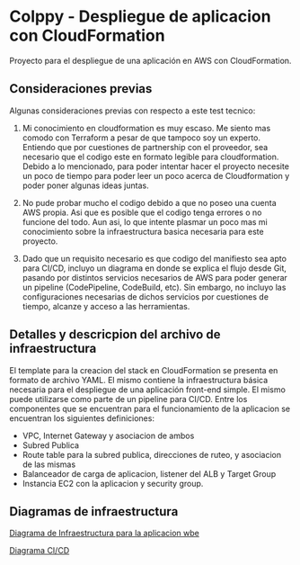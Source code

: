 # Colppy - Despliegue de aplicacion con CloudFormation

Proyecto para el despliegue de una aplicación en AWS con CloudFormation. 

## Consideraciones previas

Algunas consideraciones previas con respecto a este test tecnico:

1. Mi conocimiento en cloudformation es muy escaso. Me siento mas comodo con Terraform a pesar de que tampoco soy un experto. Entiendo que por cuestiones de partnership con el proveedor, sea necesario que el codigo este en formato legible para cloudformation. Debido a lo mencionado, para poder intentar hacer el proyecto necesite un poco de tiempo para poder leer un poco acerca de Cloudformation y poder poner algunas ideas juntas.

2. No pude probar mucho el codigo debido a que no poseo una cuenta AWS propia. Asi que es posible que el codigo tenga errores o no funcione del todo. Aun asi, lo que intente plasmar un poco mas mi conocimiento sobre la infraestructura basica necesaria para este proyecto. 

3. Dado que un requisito necesario es que codigo del manifiesto sea apto para CI/CD, incluyo un diagrama en donde se explica el flujo desde Git, pasando por distintos servicios necesarios de AWS para poder generar un pipeline (CodePipeline, CodeBuild, etc). Sin embargo, no incluyo las configuraciones necesarias de dichos servicios por cuestiones de tiempo, alcanze y acceso a las herramientas. 

## Detalles y descricpion del archivo de infraestructura

El template para la creacion del stack en CloudFormation se presenta en formato de archivo YAML. El mismo contiene la infraestructura básica necesaria para el despliegue de una aplicación front-end simple. El mismo puede utilizarse como parte de un pipeline para CI/CD. Entre los componentes que se encuentran para el funcionamiento de la aplicacion se encuentran los siguientes definiciones:

- VPC, Internet Gateway y asociacion de ambos
- Subred Publica
- Route table para la subred publica, direcciones de ruteo, y asociacion de las mismas
- Balanceador de carga de aplicacion, listener del ALB y Target Group
- Instancia EC2 con la aplicacion y security group. 

## Diagramas de infraestructura

[Diagrama de Infraestructura para la aplicacion wbe](images/colppy-aws-infra-diagrama.drawio.png)

[Diagrama CI/CD](images/cicd-taskcat-pipeline.png)


